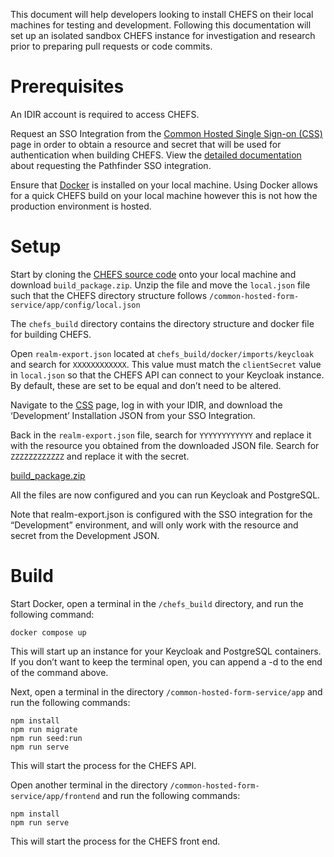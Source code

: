 This document will help developers looking to install CHEFS on their local machines for testing and development. Following this documentation will set up an isolated sandbox CHEFS instance for investigation and research prior to preparing pull requests or code commits. 


# Prerequisites

An IDIR account is required to access CHEFS. 

Request an SSO Integration from the [Common Hosted Single Sign-on (CSS)](https://bcgov.github.io/sso-requests) page in order to obtain a resource and secret that will be used for authentication when building CHEFS. View the [detailed documentation](https://github.com/bcgov/common-hosted-form-service/wiki/Pathfinder-SSO-client) about requesting the Pathfinder SSO integration. 

Ensure that [Docker](https://www.docker.com/get-started/) is installed on your local machine. Using Docker allows for a quick CHEFS build on your local machine however this is not how the production environment is hosted. 

# Setup

Start by cloning the [CHEFS source code](https://github.com/bcgov/common-hosted-form-service) onto your local machine and download `build_package.zip`. Unzip the file and move the `local.json` file such that the CHEFS directory structure follows `/common-hosted-form-service/app/config/local.json`

The `chefs_build` directory contains the directory structure and docker file for building CHEFS.

Open `realm-export.json`  located at `chefs_build/docker/imports/keycloak` and search for `XXXXXXXXXXXX`. This value must match the `clientSecret` value in `local.json` so that the CHEFS API can connect to your Keycloak instance. By default, these are set to be equal and don’t need to be altered.

Navigate to the [CSS](https://bcgov.github.io/sso-requests) page, log in with your IDIR, and download the ‘Development’ Installation JSON from your SSO Integration. 

Back in the `realm-export.json` file, search for `YYYYYYYYYYYY` and replace it with the resource you obtained from the downloaded JSON file. Search for `ZZZZZZZZZZZZ` and replace it with the secret. 

[build_package.zip](https://github.com/bcgov/common-hosted-form-service/files/9973552/build_package.zip)

All the files are now configured and you can run Keycloak and PostgreSQL. 

Note that realm-export.json is configured with the SSO integration for the “Development” environment, and will only work with the resource and secret from the Development JSON. 

# Build
Start Docker, open a terminal in the `/chefs_build` directory, and run the following command:


    docker compose up

This will start up an instance for your Keycloak and PostgreSQL containers. If you don’t want to keep the terminal open, you can append a -d to the end of the command above.

Next, open a terminal in the directory `/common-hosted-form-service/app` and run the following commands:

    npm install
    npm run migrate
    npm run seed:run
    npm run serve
This will start the process for the CHEFS API.

Open another terminal in the directory `/common-hosted-form-service/app/frontend` and run the following commands:

    npm install
    npm run serve

This will start the process for the CHEFS front end.
